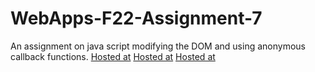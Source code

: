 # WebApps-F22-Assignment-7
An assignment on java script modifying the DOM and using anonymous callback functions.
[Hosted at]( https://44-563-web-apps-f22.github.io/44563-webapps-assignment-7-Saimithilesh1/treasure.html)
[Hosted at]( https://44-563-web-apps-f22.github.io/44563-webapps-assignment-7-Saimithilesh1/reaction.html)
[Hosted at]( https://44-563-web-apps-f22.github.io/44563-webapps-assignment-7-Saimithilesh1/cycler.html)